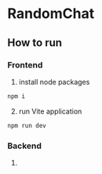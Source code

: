 # RandomChat

## How to run

### Frontend
1. install node packages

```bash
npm i
```

2. run Vite application
```bash
npm run dev
```

### Backend
1. 